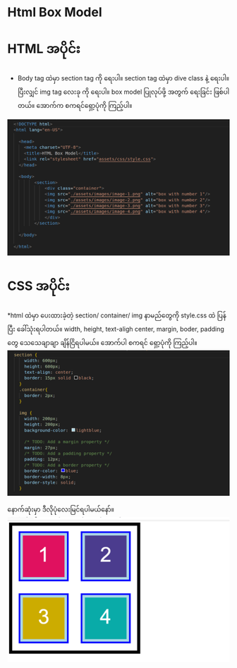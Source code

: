 # Html Box Model
# HTML အပိုင်း

* Body tag ထဲမှာ section tag ကို ရေးပါ။ section tag ထဲမှာ dive class နဲ့ ရေးပါ။  ပြီးလျှင် img tag လေးခု ကို ရေးပါ။  box model ပြုလုပ်ဖို့ အတွက် ရေးခြင်း ဖြစ်ပါတယ်။ အောက်က စကရင်ရှော့ပုံကို ကြည့်ပါ။ 

![alt text](<Screenshot from 2024-07-09 14-46-32.png>)

# CSS အပိုင်း 

*html ထဲမှာ ပေးထားခဲ့တဲ့ section/ container/ img နာမည်တွေကို style.css ထဲ ပြန်ပြီး ခေါ်သုံးရပါတယ်။ width, height, text-aligh center, margin, boder, padding တွေ သေသေချာချာ ချိန်ငြိရပါမယ်။
အောက်ပါ စကရင် ရှော့ပုံကို ကြည့်ပါ။
![alt text](<Screenshot from 2024-07-09 15-04-12.png>)

နောက်ဆုံးမှာ ဒီလိုပုံလေးမြင်ရပါမယ်နော်။
![alt text](<Screenshot from 2024-07-09 15-04-53.png>)